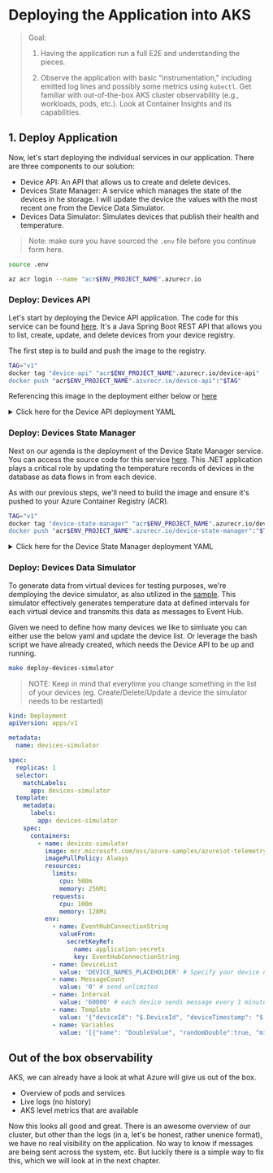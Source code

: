 # Deploying the Application into AKS

> Goal:
>
> 1. Having the application run a full E2E and understanding the pieces.
>
> 2. Observe the application with basic "instrumentation," including emitted log lines and possibly some metrics using `kubectl`. Get familiar with out-of-the-box AKS cluster observability (e.g., workloads, pods, etc.). Look at Container Insights and its capabilities.

## 1. Deploy Application

Now, let's start deploying the individual services in our application. There are three components to our solution:

- Device API: An API that allows us to create and delete devices.
- Devices State Manager: A service which manages the state of the devices in he storage. I will update the device the values with the most recent one from the Device Data Simulator.
- Devices Data Simulator: Simulates devices that publish their health and temperature.

> Note: make sure you have sourced the `.env` file before you continue form here.

```bash
source .env
```

```sh
az acr login --name "acr$ENV_PROJECT_NAME".azurecr.io
```

### Deploy: Devices API

Let's start by deploying the Device API application. The code for this service can be found [here](https://github.com/observability-lab-cse/observability-lab/tree/section/02-deploy-application/sample-application/devices-api). It's a Java Spring Boot REST API that allows you to list, create, update, and delete devices from your device registry.

The first step is to build and push the image to the registry.

<!-- TODO: from where to run the below commands-->

```sh
TAG="v1"
docker tag "device-api" "acr$ENV_PROJECT_NAME".azurecr.io/device-api"
docker push "acr$ENV_PROJECT_NAME".azurecr.io/device-api":"$TAG"
```

Referencing this image in the deployment either below or [here](TODO)

<details markdown="1">
<summary>Click here for the Device API deployment YAML</summary>

```yaml
kind: Deployment
apiVersion: apps/v1

metadata:
  name: devices-api

spec:
  replicas: 1
  selector:
    matchLabels:
      app: devices-api
  template:
    metadata:
      labels:
        app: devices-api
    spec:
      containers:
        - name: devices-api
          image: acr${project-name}.azurecr.io/devices-api:latest
          imagePullPolicy: Always
          ports:
            - containerPort: 8080
          resources:
            requests:
              cpu: 50m
              memory: 128Mi
            limits:
              cpu: 150m
              memory: 512Mi
          volumeMounts:
            - name: secrets-store-inline
              mountPath: "/mnt/secrets-store"
              readOnly: true
          env:
            - name: AZURE_COSMOS_DB_URI
              valueFrom:
                secretKeyRef:
                  name: devices-api-secrets
                  key: CosmosDBEndpoint
            - name: AZURE_COSMOS_DB_KEY
              valueFrom:
                secretKeyRef:
                  name: devices-api-secrets
                  key: CosmosDBKey
            - name: AZURE_COSMOS_DB_NAME
              valueFrom:
                secretKeyRef:
                  name: devices-api-secrets
                  key: CosmosDBName
      volumes:
        - name: secrets-store-inline
          csi:
            driver: secrets-store.csi.k8s.io
            readOnly: true
            volumeAttributes:
              secretProviderClass: "kvprovider"

---
apiVersion: v1
kind: Service
metadata:
  name: devices-api-service
spec:
  type: LoadBalancer
  ports:
    - port: 8080
      targetPort: 8080
  selector:
    app: devices-api
```

</details>

### Deploy: Devices State Manager

Next on our agenda is the deployment of the Device State Manager service. You can access the source code for this service [here](https://github.com/observability-lab-cse/observability-lab/tree/section/02-deploy-application/sample-application/device-manager/DeviceManager). This .NET application plays a critical role by updating the temperature records of devices in the database as data flows in from each device.

As with our previous steps, we'll need to build the image and ensure it's pushed to your Azure Container Registry (ACR).

```sh
TAG="v1"
docker tag "device-state-manager" "acr$ENV_PROJECT_NAME".azurecr.io/device-state-manager"
docker push "acr$ENV_PROJECT_NAME".azurecr.io/device-state-manager":"$TAG"
```

<details markdown="1">
<summary>Click here for the Device State Manager deployment YAML</summary>

```yaml
kind: Deployment
apiVersion: apps/v1

metadata:
  name: device-state-manager
spec:
  replicas: 1
  selector:
    matchLabels:
      app: device-state-manager
  template:
    metadata:
      labels:
        app: device-state-manager
    spec:
      containers:
        - name: device-state-manager
          image: acr${project-name}.azurecr.io/device-state-manager:latest
          imagePullPolicy: Always
          ports:
            - containerPort: 8090
          resources:
            requests:
              cpu: 50m
              memory: 128Mi
            limits:
              cpu: 150m
              memory: 512Mi
          volumeMounts:
            - name: secrets-store-inline
              mountPath: "/mnt/secrets-store"
              readOnly: true
          env:
            - name: EVENT_HUB_CONNECTION_STRING
              valueFrom:
                secretKeyRef:
                  name: application-secrets
                  key: EventHubConnectionString
            - name: EVENT_HUB_NAME
              valueFrom:
                secretKeyRef:
                  name: application-secrets
                  key: EventHubName
            - name: STORAGE_CONNECTION_STRING
              valueFrom:
                secretKeyRef:
                  name: application-secrets
                  key: StorageAccountConnectionString
            - name: BLOB_CONTAINER_NAME
              value: event-hub-data
            - name: DEVICE_API_URL
              value: "http://devices-api-service:8080"
      volumes:
        - name: secrets-store-inline
          csi:
            driver: secrets-store.csi.k8s.io
            readOnly: true
            volumeAttributes:
              secretProviderClass: "kvprovider"
---

apiVersion: v1
kind: Service
metadata:
  name: device-state-manager-service
spec:
  type: LoadBalancer
  ports:
  - port: 8090 
    targetPort: 8090
  selector:
    app: device-state-manager
```

</details>

### Deploy: Devices Data Simulator

To generate data from virtual devices for testing purposes, we're demploying the device simulator, as also utilized in the [sample](TODO). This simulator effectively generates temperature data at defined intervals for each virtual device and transmits this data as messages to Event Hub.

Given we need to define how many devices we like to simluate you can either use the below yaml and  update the device list.
Or leverage the bash script we have already created, which needs the Device API to be up and running.

```sh
make deploy-devices-simulator
```

> NOTE: Keep in mind that everytime you change something in the list of your devices (eg. Create/Delete/Update a device the simulator needs to be restarted)

```yaml
kind: Deployment
apiVersion: apps/v1

metadata:
  name: devices-simulator

spec:
  replicas: 1
  selector:
    matchLabels:
      app: devices-simulator
  template:
    metadata:
      labels:
        app: devices-simulator
    spec:
      containers:
        - name: devices-simulator
          image: mcr.microsoft.com/oss/azure-samples/azureiot-telemetrysimulator:latest
          imagePullPolicy: Always
          resources:
            limits:
              cpu: 500m
              memory: 256Mi
            requests:
              cpu: 100m
              memory: 128Mi
          env:
            - name: EventHubConnectionString
              valueFrom:
                secretKeyRef:
                  name: application-secrets
                  key: EventHubConnectionString
            - name: DeviceList
              value: 'DEVICE_NAMES_PLACEHOLDER' # Specify your device names with formate `<device-1>,<device-2>,..,<device-n>`
            - name: MessageCount
              value: '0' # send unlimited
            - name: Interval
              value: '60000' # each device sends message every 1 minute
            - name: Template
              value: '{"deviceId": "$.DeviceId", "deviceTimestamp": "$.Time", "temp": $.DoubleValue}'
            - name: Variables
              value: '[{"name": "DoubleValue", "randomDouble":true, "min":20.00, "max":28.00}]'
```

## Out of the box observability

AKS, we can already have a look at what Azure will give us out of the box.

<!-- TODO: go into details here -->

- Overview of pods and services
- Live logs (no history)
- AKS level metrics that are available

Now this looks all good and great. There is an awesome overview of our cluster, but other than the logs (in a, let's be honest, rather unenice format), we have no real visibility on the application. No way to know if messages are being sent across the system, etc.
But luckily there is a simple way to fix this, which we will look at in the next chapter.

<!-- No going into insights. We will mention it exists and its limitations -->
